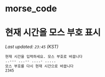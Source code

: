 # morse_code
# 현재 시간을 모스 부호 표시
<!-- MORSE_TIME_START -->
_Last updated: `23:45` (KST)_

```
현재 시간을 입력하세요. 모스 부호로 바꿉니다
..--- ...-- ....- .....
모스 부호를 다시 현재 시간으로 바꿉니다
2345
```
<!-- MORSE_TIME_END -->

